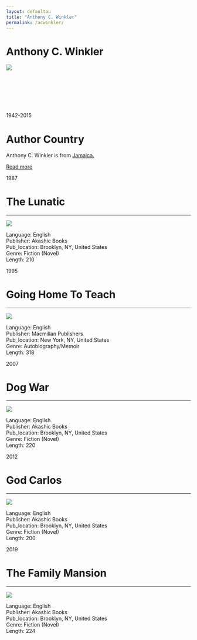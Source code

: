 ```yaml
---
layout: defaultau
title: "Anthony C. Winkler"
permalink: /acwinkler/
---
```

<!-- partial:index.partial.html -->
<div class="content">
    <h1>Anthony C. Winkler</h1>
    <div class="quote">
        <div><img src="https://upload.wikimedia.org/wikipedia/en/4/40/Anthony_C._Winkler.jpg" class="logo"></div>
    </div>
    <div class="timeline">
        <div style="padding-bottom:100px;"></div>
        <div class="block">
            <div class="date right"><p class="right">1942-2015</p></div>
            <div class="dot"></div>
            <div class="left first">
            <div class="author_country">
                <h1>Author Country</h1>
            <div class="aclocation"><p>Anthony C. Winkler is from <a href="{{ site.baseurl }}/4">Jamaica.</a></p></div>
              <div class="acreadmore">  <a href="https://en.wikipedia.org/wiki/Anthony_C._Winkler" target="_blank">Read more</a></div>
            </div>
            </div>
        </div>
        <div class="block">
            <div class="date left"><p class="left">1987</p></div>
            <div class="dot"></div>
            <div class="right">
                <h1>The Lunatic</h1><hr>
                <p><img src="https://encrypted-tbn0.gstatic.com/images?q=tbn:ANd9GcQcF_chjcC5i3Jcy7I1cIVVpvmFTCUrM_vSJU-waffkgNEwh0dp"></p>
                <p>
                Language: English<br/>
                Publisher: Akashic Books<br/>
                Pub_location: Brooklyn, NY, United States<br/>
                Genre: Fiction (Novel)<br/>
                Length: 210<br/>                   </p>
            </div>
        </div>
       <div class="block">
            <div class="date left"><p class="left">1995</p></div>
            <div class="dot"></div>
            <div class="right">
                <h1>Going Home To Teach</h1><hr>
                <p><img src="https://encrypted-tbn2.gstatic.com/images?q=tbn:ANd9GcQkAe60aQPMW0xr846unPSxpG_RIYxXK5l1SUZ9oVbkK5BsDJYY"></p>
                <p>
                Language: English<br/>
                Publisher: Macmillan Publishers<br/>
                Pub_location: New York, NY, United States<br/>
                Genre: Autobiography/Memoir<br/>
                Length: 318<br/>                   </p>
            </div>
        </div>
       <div class="block">
            <div class="date left"><p class="left">2007</p></div>
            <div class="dot"></div>
            <div class="right">
                <h1>Dog War</h1><hr>
                <p><img src="https://m.media-amazon.com/images/I/51h3kY-a4vL._SX373_BO1,204,203,200_.jpg"></p>
                <p>
                Language: English<br/>
                Publisher: Akashic Books<br/>
                Pub_location: Brooklyn, NY, United States<br/>
                Genre: Fiction (Novel)<br/>
                Length: 220<br/>                   </p>
            </div>
        </div>
       <div class="block">
            <div class="date left"><p class="left">2012</p></div>
            <div class="dot"></div>
            <div class="right">
                <h1>God Carlos</h1><hr>
                <p><img src="https://m.media-amazon.com/images/I/51hPmUTQ-XL._SY291_BO1,204,203,200_QL40_FMwebp_.jpg"></p>
                <p>
                Language: English<br/>
                Publisher: Akashic Books<br/>
                Pub_location: Brooklyn, NY, United States<br/>
                Genre: Fiction (Novel)<br/>
                Length: 200<br/>                   </p>
            </div>
        </div>
<div class="block">
            <div class="date left"><p class="left">2019</p></div>
            <div class="dot"></div>
            <div class="right">
                <h1>The Family Mansion</h1><hr>
                <p><img src="https://m.media-amazon.com/images/I/510uE5hjryL._SX338_BO1,204,203,200_.jpg"></p>
                <p>
                Language: English<br/>
                Publisher: Akashic Books<br/>
                Pub_location: Brooklyn, NY, United States<br/>
                Genre: Fiction (Novel)<br/>
                Length: 224<br/>                   </p>
            </div>
        </div>
